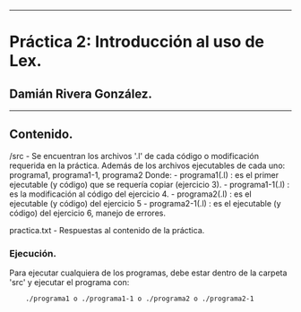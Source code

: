 ***
# Práctica 2: Introducción al uso de Lex.
## Damián Rivera González.
***

## Contenido.

/src    - Se encuentran los archivos '.l' de cada código o modificación requerida en la práctica.
            Además de los archivos ejecutables de cada uno: programa1, programa1-1, programa2
            Donde:
            - programa1(.l) : es el primer ejecutable (y código) que se requería copiar (ejercicio 3).
            - programa1-1(.l) : es la modificación al código del ejercicio 4.
            - programa2(.l) : es el ejecutable (y código) del ejercicio 5
            - programa2-1(.l) : es el ejecutable (y código) del ejercicio 6, manejo de errores.

practica.txt    - Respuestas al contenido de la práctica.

### Ejecución.

Para ejecutar cualquiera de los programas, debe estar dentro de la carpeta 'src' 
y ejecutar el programa con:
```
    ./programa1 o ./programa1-1 o ./programa2 o ./programa2-1
```